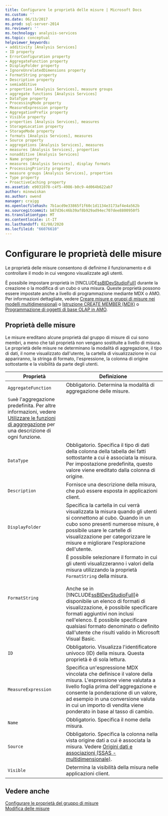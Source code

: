 ```yaml
---
title: Configurare le proprietà delle misure | Microsoft Docs
ms.custom: ''
ms.date: 06/13/2017
ms.prod: sql-server-2014
ms.reviewer: ''
ms.technology: analysis-services
ms.topic: conceptual
helpviewer_keywords:
- additivity [Analysis Services]
- ID property
- ErrorConfiguration property
- AggregateFunction property
- DisplayFolder property
- IgnoreUnrelatedDimensions property
- FormatString property
- Description property
- semiadditive
- properties [Analysis Services], measure groups
- aggregate functions [Analysis Services]
- DataType property
- ProcessingMode property
- MeasureExpression property
- AggregationPrefix property
- Visible property
- properties [Analysis Services], measures
- StorageLocation property
- StorageMode property
- formats [Analysis Services], measures
- Source property
- aggregations [Analysis Services], measures
- measures [Analysis Services], properties
- nonadditive [Analysis Services]
- Name property
- measures [Analysis Services], display formats
- ProcessingPriority property
- measure groups [Analysis Services], properties
- Type property
- ProactiveCaching property
ms.assetid: e9031078-c4f5-4986-b0c9-4d064b622ab7
author: minewiskan
ms.author: owend
manager: craigg
ms.openlocfilehash: 7b1acd9e33865f1f60c1d1134e3173af4e4a562b
ms.sourcegitcommit: b87d36c46b39af8b929ad94ec707dee8800950f5
ms.translationtype: MT
ms.contentlocale: it-IT
ms.lasthandoff: 02/08/2020
ms.locfileid: "66076610"
---
```

# <a name="configure-measure-properties"></a>Configurare le proprietà delle misure
  Le proprietà delle misure consentono di definirne il funzionamento e di controllare il modo in cui vengono visualizzate agli utenti.  
  
 È possibile impostare proprietà in [!INCLUDE[ssBIDevStudioFull](../../includes/ssbidevstudiofull-md.md)] durante la creazione o la modifica di un cubo o una misura. Queste proprietà possono essere impostate anche a livello di programmazione mediante MDX o AMO. Per informazioni dettagliate, vedere [Creare misure e gruppi di misure nei modelli multidimensionali](create-measures-and-measure-groups-in-multidimensional-models.md) o [Istruzione CREATE MEMBER &#40;MDX&#41;](/sql/mdx/mdx-data-definition-create-member) o [Programmazione di oggetti di base OLAP in AMO](https://docs.microsoft.com/bi-reference/amo/programming-amo-olap-basic-objects).  
  
## <a name="measure-properties"></a>Proprietà delle misure  
 Le misure ereditano alcune proprietà dal gruppo di misure di cui sono membri, a meno che tali proprietà non vengano sostituite a livello di misura. Le proprietà delle misure ne determinano la modalità di aggregazione, il tipo di dati, il nome visualizzato dall'utente, la cartella di visualizzazione in cui appariranno, la stringa di formato, l'espressione, la colonna di origine sottostante e la visibilità da parte degli utenti.  
  
|Proprietà|Definizione|  
|--------------|----------------|  
|`AggregateFunction`|Obbligatorio. Determina la modalità di aggregazione delle misure. 
  `Sum`è l'aggregazione predefinita. Per altre informazioni, vedere [Utilizzare le funzioni di aggregazione](use-aggregate-functions.md) per una descrizione di ogni funzione.|  
|`DataType`|Obbligatorio. Specifica il tipo di dati della colonna della tabella dei fatti sottostante a cui è associata la misura. Per impostazione predefinita, questo valore viene ereditato dalla colonna di origine.|  
|`Description`|Fornisce una descrizione della misura, che può essere esposta in applicazioni client.|  
|`DisplayFolder`|Specifica la cartella in cui verrà visualizzata la misura quando gli utenti si connettono al cubo. Quando in un cubo sono presenti numerose misure, è possibile usare le cartelle di visualizzazione per categorizzare le misure e migliorare l'esplorazione dell'utente.|  
|`FormatString`|È possibile selezionare il formato in cui gli utenti visualizzeranno i valori della misura utilizzando la proprietà `FormatString` della misura.<br /><br /> Anche se in [!INCLUDE[ssBIDevStudioFull](../../includes/ssbidevstudiofull-md.md)]è disponibile un elenco di formati di visualizzazione, è possibile specificare formati aggiuntivi non inclusi nell'elenco. È possibile specificare qualsiasi formato denominato o definito dall'utente che risulti valido in Microsoft Visual Basic.|  
|`ID`|Obbligatorio. Visualizza l'identificatore univoco (ID) della misura. Questa proprietà è di sola lettura.|  
|`MeasureExpression`|Specifica un'espressione MDX vincolata che definisce il valore della misura. L'espressione viene valutata a livello foglia prima dell'aggregazione e consente la ponderazione di un valore, ad esempio in una conversione valuta in cui un importo di vendita viene ponderato in base al tasso di cambio.|  
|`Name`|Obbligatorio. Specifica il nome della misura.|  
|`Source`|Obbligatorio. Specifica la colonna nella vista origine dati a cui è associata la misura. Vedere [Origini dati e associazioni &#40;SSAS - multidimensionale&#41;](data-sources-and-bindings-ssas-multidimensional.md).|  
|`Visible`|Determina la visibilità della misura nelle applicazioni client.|  
  
## <a name="see-also"></a>Vedere anche  
 [Configurare le proprietà del gruppo di misure](configure-measure-group-properties.md)   
 [Modifica delle misure](../lesson-3-1-modifying-measures.md)  
  
  
